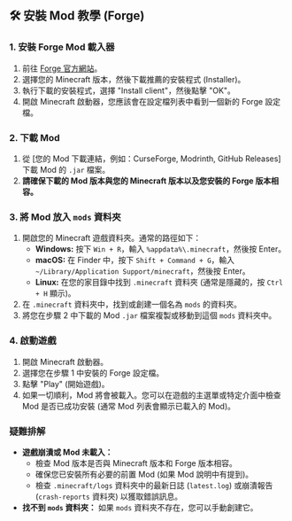 ## 🛠️ 安裝 Mod 教學 (Forge)

### 1. 安裝 Forge Mod 載入器

1.  前往 [Forge 官方網站](https://files.minecraftforge.net/net/minecraftforge/forge/)。
2.  選擇您的 Minecraft 版本，然後下載推薦的安裝程式 (Installer)。
3.  執行下載的安裝程式，選擇 "Install client"，然後點擊 "OK"。
4.  開啟 Minecraft 啟動器，您應該會在設定檔列表中看到一個新的 Forge 設定檔。

### 2. 下載 Mod

1.  從 [您的 Mod 下載連結，例如：CurseForge, Modrinth, GitHub Releases] 下載 Mod 的 `.jar` 檔案。
2.  **請確保下載的 Mod 版本與您的 Minecraft 版本以及您安裝的 Forge 版本相容。**

### 3. 將 Mod 放入 `mods` 資料夾

1.  開啟您的 Minecraft 遊戲資料夾。通常的路徑如下：
    - **Windows:** 按下 `Win + R`，輸入 `%appdata%\.minecraft`，然後按 Enter。
    - **macOS:** 在 Finder 中，按下 `Shift + Command + G`，輸入 `~/Library/Application Support/minecraft`，然後按 Enter。
    - **Linux:** 在您的家目錄中找到 `.minecraft` 資料夾 (通常是隱藏的，按 `Ctrl + H` 顯示)。
2.  在 `.minecraft` 資料夾中，找到或創建一個名為 `mods` 的資料夾。
3.  將您在步驟 2 中下載的 Mod `.jar` 檔案複製或移動到這個 `mods` 資料夾中。

### 4. 啟動遊戲

1.  開啟 Minecraft 啟動器。
2.  選擇您在步驟 1 中安裝的 Forge 設定檔。
3.  點擊 "Play" (開始遊戲)。
4.  如果一切順利，Mod 將會被載入。您可以在遊戲的主選單或特定介面中檢查 Mod 是否已成功安裝 (通常 Mod 列表會顯示已載入的 Mod)。

### 疑難排解

- **遊戲崩潰或 Mod 未載入：**
  - 檢查 Mod 版本是否與 Minecraft 版本和 Forge 版本相容。
  - 確保您已安裝所有必要的前置 Mod (如果 Mod 說明中有提到)。
  - 檢查 `.minecraft/logs` 資料夾中的最新日誌 (`latest.log`) 或崩潰報告 (`crash-reports` 資料夾) 以獲取錯誤訊息。
- **找不到 `mods` 資料夾：** 如果 `mods` 資料夾不存在，您可以手動創建它。
